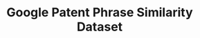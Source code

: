 ---
citation: "@misc{aslanyan2022patents,\n      title={Patents Phrase to Phrase Semantic\
  \ Matching Dataset}, \n      author={Grigor Aslanyan and Ian Wetherbee},\n     \
  \ year={2022},\n      eprint={2208.01171},\n      archivePrefix={arXiv},\n     \
  \ primaryClass={cs.CL}\n}"
code: https://www.kaggle.com/competitions/us-patent-phrase-to-phrase-matching/data
contributors: Grigor Aslanyan, Ian Wetherbee
cost: None
description: This is a human rated contextual phrase to phrase matching dataset focused
  on technical terms from patents. In addition to similarity scores that are typically
  included in other benchmark datasets we include granular rating classes similar
  to WordNet, such as synonym, antonym, hypernym, hyponym, holonym, meronym, domain
  related. The dataset was used in the U.S. Patent Phrase to Phrase Matching competition.
documentation: https://www.kaggle.com/datasets/google/google-patent-phrase-similarity-dataset
doi: " \t\nhttps://doi.org/10.48550/arXiv.2208.01171"
last_edit: Fri, 05 May 2023 11:53:51 GMT
location: https://www.kaggle.com/datasets/google/google-patent-phrase-similarity-dataset
maintained_by: Grigor Aslanyan
related_publications: https://arxiv.org/abs/2208.01171
shortname: phrase_similarity
tags:
- phrases
- similarity
- semantic matching
terms_of_use: Please cite the paper if you use the dataset.
title: Google Patent Phrase Similarity Dataset
uuid: fd8045d7-6a3e-4731-9f0d-9e7ac31eed60
---